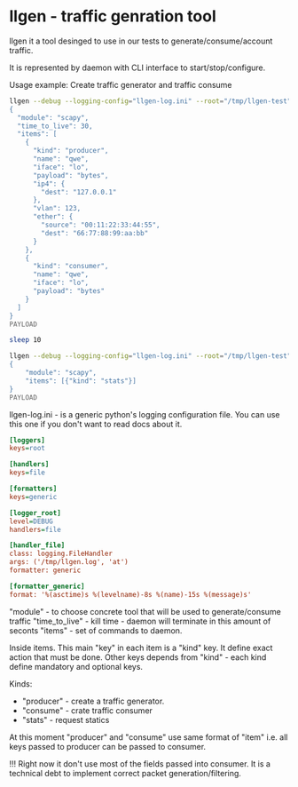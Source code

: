 # llgen - traffic genration tool

llgen it a tool desinged to use in our tests to generate/consume/account traffic. 

It is represented by daemon with CLI interface to start/stop/configure.

Usage example:
Create traffic generator and traffic consume
```bash
llgen --debug --logging-config="llgen-log.ini" --root="/tmp/llgen-test" first setup << 'PAYLOAD'
{
  "module": "scapy",
  "time_to_live": 30,
  "items": [
    {
      "kind": "producer",
      "name": "qwe",
      "iface": "lo",
      "payload": "bytes",
      "ip4": {
        "dest": "127.0.0.1"
      },
      "vlan": 123,
      "ether": {
        "source": "00:11:22:33:44:55",
        "dest": "66:77:88:99:aa:bb"
      }
    },
    {
      "kind": "consumer",
      "name": "qwe",
      "iface": "lo",
      "payload": "bytes"
    }
  ]
}
PAYLOAD

sleep 10

llgen --debug --logging-config="llgen-log.ini" --root="/tmp/llgen-test" first setup << 'PAYLOAD'
{
    "module": "scapy",
    "items": [{"kind": "stats"}]
}
PAYLOAD
```

llgen-log.ini - is a generic python's logging configuration file. You can use this one if you don't want to read docs
about it.
```ini
[loggers]
keys=root

[handlers]
keys=file

[formatters]
keys=generic

[logger_root]
level=DEBUG
handlers=file

[handler_file]
class: logging.FileHandler
args: ('/tmp/llgen.log', 'at')
formatter: generic

[formatter_generic]
format: '%(asctime)s %(levelname)-8s %(name)-15s %(message)s'
```

"module" - to choose concrete tool that will be used to generate/consume traffic
"time_to_live" - kill time - daemon will terminate in this amount of seconts
"items" - set of commands to daemon.

Inside items. This main "key" in each item is a "kind" key. It define exact action
that must be done. Other keys depends from "kind" - each kind define mandatory and optional keys.

Kinds:
* "producer" - create a traffic generator.
* "consume" - crate traffic consumer
* "stats" - request statics

At this moment "producer" and "consume" use same format of "item" i.e. all keys passed to producer can be passed to
consumer.

!!! Right now it don't use most of the fields passed into consumer. It is a technical debt to implement correct packet
generation/filtering.
